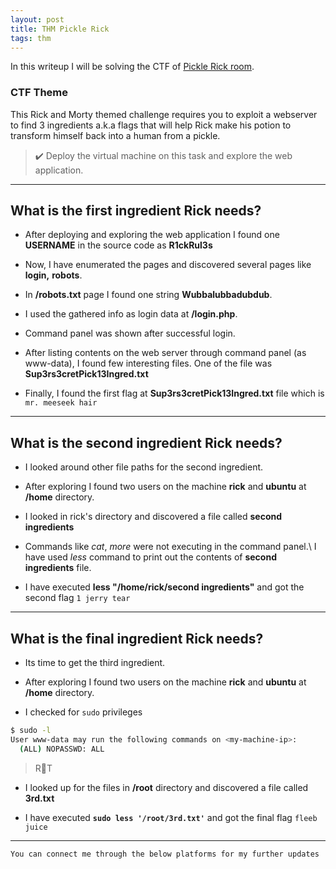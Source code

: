 ```yaml
---
layout: post
title: THM Pickle Rick
tags: thm
---
```

In this writeup I will be solving the CTF of [Pickle Rick room](https://tryhackme.com/room/picklerick).

### CTF Theme

This Rick and Morty themed challenge requires you to exploit a webserver to find 3 ingredients a.k.a flags that will help Rick make his potion to transform himself back into a human from a pickle.

> ✔️ Deploy the virtual machine on this task and explore the web application.

---

## What is the first ingredient Rick needs?

- After deploying and exploring the web application I found one **USERNAME** in the source code as **R1ckRul3s**

- Now, I have enumerated the pages and discovered several pages like **login,**  **robots**.

- In **/robots.txt** page I found one string **Wubbalubbadubdub**.

- I used the gathered info as login data at **/login.php**.

- Command panel was shown after successful login.

- After listing contents on the web server through command panel (as www-data), 
I found few interesting files. One of the file was **Sup3rs3cretPick13Ingred.txt**

- Finally, I found the first flag at **Sup3rs3cretPick13Ingred.txt** file which is `mr. meeseek hair`

---

## What is the second ingredient Rick needs?

- I looked around other file paths for the second ingredient.

- After exploring I found two users on the machine **rick** and **ubuntu** at **/home** directory.

- I looked in rick's directory and discovered a file called **second ingredients**

- Commands like *cat*, *more* were not executing in the command panel.\ 
I have used *less* command to print out the contents of **second ingredients** file.

- I have executed __less "/home/rick/second ingredients"__ and got the second flag `1 jerry tear`

---

## What is the final ingredient Rick needs?

- Its time to get the third ingredient.

- After exploring I found two users on the machine **rick** and **ubuntu** at **/home** directory.

- I checked for `sudo` privileges

```sh
$ sudo -l 
User www-data may run the following commands on <my-machine-ip>:
  (ALL) NOPASSWD: ALL
```

> R👀T 

- I looked up for the files in **/root** directory and discovered a file called **3rd.txt**

- I have executed __`sudo less '/root/3rd.txt'`__ and got the final flag `fleeb juice`

---

`You can connect me through the below platforms for my further updates`
